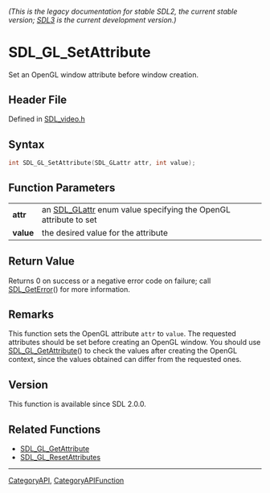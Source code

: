 ###### (This is the legacy documentation for stable SDL2, the current stable version; [SDL3](https://wiki.libsdl.org/SDL3/) is the current development version.)
# SDL_GL_SetAttribute

Set an OpenGL window attribute before window creation.

## Header File

Defined in [SDL_video.h](https://github.com/libsdl-org/SDL/blob/SDL2/include/SDL_video.h)

## Syntax

```c
int SDL_GL_SetAttribute(SDL_GLattr attr, int value);

```

## Function Parameters

|               |                                                                               |
| ------------- | ----------------------------------------------------------------------------- |
| **attr**      | an [SDL_GLattr](SDL_GLattr) enum value specifying the OpenGL attribute to set |
| **value**     | the desired value for the attribute                                           |

## Return Value

Returns 0 on success or a negative error code on failure; call
[SDL_GetError](SDL_GetError)() for more information.

## Remarks

This function sets the OpenGL attribute `attr` to `value`. The requested
attributes should be set before creating an OpenGL window. You should use
[SDL_GL_GetAttribute](SDL_GL_GetAttribute)() to check the values after
creating the OpenGL context, since the values obtained can differ from the
requested ones.

## Version

This function is available since SDL 2.0.0.

## Related Functions

* [SDL_GL_GetAttribute](SDL_GL_GetAttribute)
* [SDL_GL_ResetAttributes](SDL_GL_ResetAttributes)

----
[CategoryAPI](CategoryAPI), [CategoryAPIFunction](CategoryAPIFunction)


